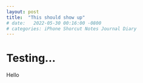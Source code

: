 ```yaml
---
layout: post
title:  "This should show up"
# date:   2022-05-30 00:16:00 -0800
# categories: iPhone Shorcut Notes Journal Diary
---
```

# Testing...
Hello
